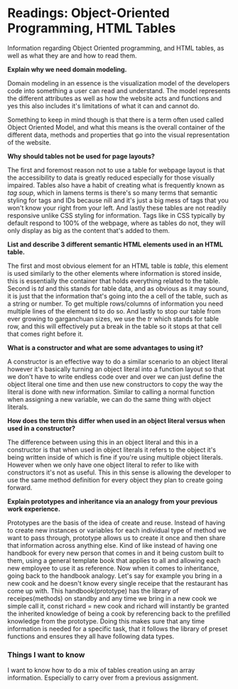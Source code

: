 # Readings: Object-Oriented Programming, HTML Tables

Information regarding Object Oriented programming, and HTML tables, as well as what they are and how to read them.

**Explain why we need domain modeling.**

Domain modeling in an essence is the visualization model of the developers code into something a user can read and understand. The model represents the different attributes as well as how the website acts and functions and yes this also includes it's limitations of what it can and cannot do. 

Something to keep in mind though is that there is a term often used called Object Oriented Model, and what this means is the overall container of the different data, methods and properties that go into the visual representation of the website.

**Why should tables not be used for page layouts?**

The first and foremost reason not to use a table for webpage layout is that the accessibility to data is greatly reduced especially for those visually impaired. Tables also have a habit of creating what is frequently known as *tag soup*, which in lamens terms is there's so many terms that semantic styling for tags and IDs because nill and it's just a big mess of tags that you won't know your right from your left. And lastly these tables are not readily responsive unlike CSS styling for information. Tags like in CSS typically by default respond to 100% of the webpage, where as tables do not, they will only display as big as the content that's added to them.

**List and describe 3 different semantic HTML elements used in an HTML table.**

The first and most obvious element for an HTML table is *table*, this element is used similarly to the other elements where information is stored inside, this is essentially the container that holds everything related to the table. Second is *td* and this stands for table data, and as obvious as it may sound, it is just that the information that's going into the a cell of the table, such as a string or number. To get multiple rows/columns of information you need multiple lines of the element td to do so. And lastly to stop our table from ever growing to garganchuan sizes, we use the *tr* which stands for table row, and this will effectively put a break in the table so it stops at that cell that comes right before it.

**What is a constructor and what are some advantages to using it?**

A constructor is an effective way to do a similar scenario to an object literal however it's basically turning an object literal into a function layout so that we don't have to write endless code over and over we can just define the object literal one time and then use new constructors to copy the way the literal is done with new information. Similar to calling a normal function when assigning a new variable, we can do the same thing with object literals.

**How does the term this differ when used in an object literal versus when used in a constructor?**

The difference between using this in an object literal and this in a constructor is that when used in object literals it refers to the object it's being written inside of which is fine if you're using multiple object literals. However when we only have one object literal to refer to like with constructors it's not as useful. This in this sense is allowing the developer to use the same method definition for every object they plan to create going forward. 

**Explain prototypes and inheritance via an analogy from your previous work experience.**

Prototypes are the basis of the idea of create and reuse. Instead of having to create new instances or variables for each individual type of method we want to pass through, prototype allows us to create it once and then share that information across anything else. Kind of like instead of having one handbook for every new person that comes in and it being custom built to them, using a general template book that applies to all and allowing each new employee to use it as reference. Now when it comes to inheritance, going back to the handbook analogy. Let's say for example you bring in a new cook and he doesn't know every single receipe that the restaurant has come up with. This handbook(prototype) has the library of receipes(methods) on standby and any time we bring in a new cook we simple call it, const richard = new cook and richard will instantly be granted the inherited knowledge of being a cook by referencing back to the prefilled knowledge from the prototype. Doing this makes sure that any time information is needed for a specific task, that it follows the library of preset functions and ensures they all have following data types. 

### Things I want to know

I want to know how to do a mix of tables creation using an array information. Especially to carry over from a previous assignment.